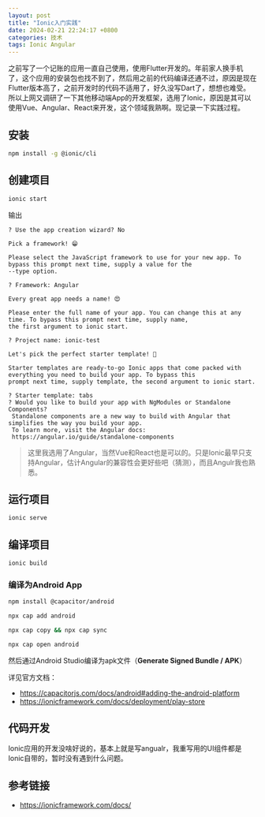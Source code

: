 ```yaml
---
layout: post
title: "Ionic入门实践"
date: 2024-02-21 22:24:17 +0800
categories: 技术
tags: Ionic Angular
---
```


之前写了一个记账的应用一直自己使用，使用Flutter开发的。年前家人换手机了，这个应用的安装包也找不到了，然后用之前的代码编译还通不过，原因是现在Flutter版本高了，之前开发时的代码不适用了，好久没写Dart了，想想也难受。
所以上网又调研了一下其他移动端App的开发框架，选用了Ionic，原因是其可以使用Vue、Angular、React来开发，这个领域我熟啊。现记录一下实践过程。

## 安装

```bash
npm install -g @ionic/cli
```

## 创建项目

```bash
ionic start
```

输出

```
? Use the app creation wizard? No

Pick a framework! 😁

Please select the JavaScript framework to use for your new app. To bypass this prompt next time, supply a value for the
--type option.

? Framework: Angular

Every great app needs a name! 😍

Please enter the full name of your app. You can change this at any time. To bypass this prompt next time, supply name,
the first argument to ionic start.

? Project name: ionic-test

Let's pick the perfect starter template! 💪

Starter templates are ready-to-go Ionic apps that come packed with everything you need to build your app. To bypass this
prompt next time, supply template, the second argument to ionic start.

? Starter template: tabs
? Would you like to build your app with NgModules or Standalone Components?
 Standalone components are a new way to build with Angular that simplifies the way you build your app.
 To learn more, visit the Angular docs:
 https://angular.io/guide/standalone-components
```

> 这里我选用了Angular，当然Vue和React也是可以的。只是Ionic最早只支持Angular，估计Angular的兼容性会更好些吧（猜测），而且Angulr我也熟悉。

## 运行项目

```bash
ionic serve
```

## 编译项目

```bash
ionic build
```

### 编译为Android App

```bash
npm install @capacitor/android

npx cap add android

npx cap copy && npx cap sync

npx cap open android
```

然后通过Android Studio编译为apk文件（**Generate Signed Bundle / APK**）

详见官方文档：

* <https://capacitorjs.com/docs/android#adding-the-android-platform>
* <https://ionicframework.com/docs/deployment/play-store>

## 代码开发

Ionic应用的开发没啥好说的，基本上就是写angualr，我重写用的UI组件都是Ionic自带的，暂时没有遇到什么问题。

## 参考链接

* <https://ionicframework.com/docs/>

